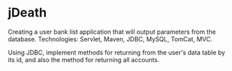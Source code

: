 # jDeath

Creating a user bank list application that will output parameters from the database.
Technologies: Servlet, Maven, JDBC, MySQL, TomCat, MVC.

Using JDBC, implement methods for returning from the user's data table by its id, and also the method for returning all accounts. 